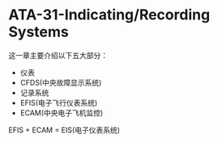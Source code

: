 # ATA-31-Indicating/Recording Systems

这一章主要介绍以下五大部分：

- 仪表
- CFDS(中央故障显示系统)
- 记录系统
- EFIS(电子飞行仪表系统)
- ECAM(中央电子飞机监控)

EFIS + ECAM = EIS(电子仪表系统)